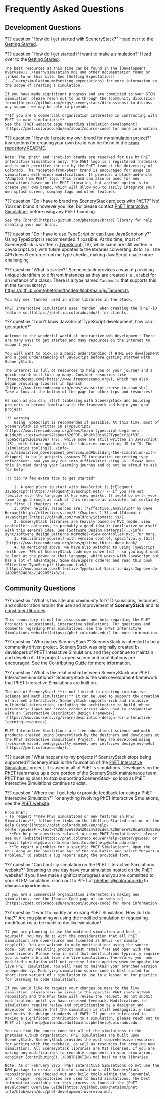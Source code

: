# Frequently Asked Questions

## Development Questions

??? question "How do I get started with SceneryStack?"
    Head over to the [Getting Started](../learn/setup.md).

??? question "How do I get started if I want to make a simulation?"
    Head over to the [Getting Started](../learn/setup.md).

    The best resources at this time can be found in the [Development Overview](../learn/simulation.md) and other documentation found or linked to on this site. See [Setting Expectations](../learn/simulation.md#setting-expectations) for more information on the scope of creating a simulation.
    
    If you have made significant progress and are committed to your STEM simulation, please reach out to us through the [community discussion forum](https://github.com/orgs/scenerystack/discussions) to discuss any support we may be able to provide.

    **If you are a commercial organization interested in contracting with PhET to make simulations:**
    See the [PhET website page regarding simulation development](https://phet.colorado.edu/en/about/source-code) for more information.

??? question "How do I create my own brand for my simulation project?"
    Instructions for creating your own brand can be found in the [`brand` repository README](https://github.com/phetsims/brand?tab=readme-ov-file#readme).

    Note: The "phet" and "phet-io" brands are reserved for use by PhET Interactive Simulations only. The PhET logo is a registered trademark and is only permitted for use by the PhET team at the University of Colorado. The "adapted-from-phet" brand is encouraged for usage in simulations with minor modifications. It provides a black-and-white "Adapted from PhET" logo. This brand can also be used for new simulations based on the PhET libraries, but another option is to create your own brand, which will allow you to easily integrate your own splash screen, company logo and other features.

??? question "Do I have to brand my SceneryStack projects with PhET?"
    No! You can brand it however you like, but please contact [PhET Interactive Simulations](https://phet.colorado.edu/) before using any PhET branding.

    See the [brand](https://github.com/phetsims/brand) library for help creating your own brand.

??? question "Do I have to use TypeScript or can I use JavaScript only?"
    Using TypeScript is recommended if possible. At this time, most of SceneryStack is written in [TypeScript](https://www.freecodecamp.org/news/learn-typescript-beginners-guide/#:~:text=cheat%20sheet%20PDF-,What%20is%20TypeScript%3F,-TypeScript%20is%20a) (TS), while some are still written in JavaScript (JS), with future updates to the libraries converting JS to TS. The API doesn’t enforce runtime type checks, making JavaScript usage more challenging.

??? question "What is `tandem`?"
    Scenerystack provides a way of providing unique identifiers to different instances as they are created (i.e., a label for an instance of a class). There is a type named `Tandem.ts` that supports this in the `tandem` library: <https://github.com/phetsims/tandem/blob/main/js/Tandem.ts>

    You may see `tandem` used in other libraries in the stack.

    PhET Interactive Simulations uses `tandem` when creating the [PhET-iO feature set](https://phet-io.colorado.edu/) for clients.

??? question "I don't know JavaScript/TypeScript development, how can I get started?"

    Welcome to the wonderful world of interactive web development! There are many ways to get started and many resources on the internet to support you.

    You will want to pick up a basic understanding of HTML web development and a good understanding of JavaScript before getting started with SceneryStack.

    The internet is full of resources to help you on your journey and a quick search will turn up many. Consider resources like [freecodecamp.com](https://www.freecodecamp.org/), which has also begun providing [courses in Spanish](https://www.freecodecamp.org/news/javascript-course-in-spanish/). Take a look at the bottom of the page for other tips and resources!

    As soon as you can, start tinkering with SceneryStack and building projects to become familiar with the framework and begin your goal project!

    !!! warning
        Using TypeScript is recommended if possible. At this time, most of SceneryStack is written in [TypeScript](https://www.freecodecamp.org/news/learn-typescript-beginners-guide/#:~:text=cheat%20sheet%20PDF-,What%20is%20TypeScript%3F,-TypeScript%20is%20a) (TS), while some are still written in JavaScript (JS), with future updates to the libraries converting JS to TS. The [simulation tooling](../info-sync/simulation_development_overview.md#building-the-simulation-with-chipper) in build projects assumes TS integration concerning type enforcement, and you may run into difficulties using JS. Please keep this in mind during your learning journey and do not be afraid to ask for help!

    !!! tip "A few extra tips to get started"

        1. A good place to start with JavaScript is [*Eloquent JavaScript*](https://eloquentjavascript.net/) -- if you are not familiar with the language it has many quirks. It would be worth your time to go through as much of this resource as possible, but certainly the first 11 chapters or so.
        1. Other helpful resources are: [*Effective JavaScript* by Dave Herman](http://effectivejs.com/) (Chapters 1-3) and [Idiomatic JavaScript](https://github.com/rwaldron/idiomatic.js/).
        2. SceneryStack libraries are heavily based on MVC (model view controller) patterns, so probably a good idea to familiarize yourself with this general idea. See [Software Design Patterns](../info-sync/software_design_patterns.md#model-view-controller-mvc) for more.
        3. Familiarize yourself with version control, specifically [Git](https://www.freecodecamp.org/news/gitting-things-done-book/).
        4. As mentioned above, we have also switched to using TypeScript (with over 70% of SceneryStack code now converted) - so you might want to look at the power of that language, which works with JavaScript but has a lot of advantages. Some developers ordered and read this book *Effective TypeScript* ([amazon link](https://www.amazon.com/Effective-TypeScript-Specific-Ways-Improve-dp-1492053740/dp/1492053740/)).

## Community Questions

??? question "What is this site and community for?"
    Discussions, resources, and collaboration around the use and improvement of **SceneryStack** and its [constituent libraries](../reference/scenerystack_list.md).

    This repository is not for discussions and help regarding the PhET Projects's educational, interactive simulations. For questions and comments regarding PhET Simulations, see the [PhET Interactive Simulations website](https://phet.colorado.edu/) for more information.

??? question "Who makes SceneryStack?"
    SceneryStack is intended to be a community driven project. SceneryStack was originally created by developers of PhET Interactive Simulations and they continue to maintain and develop it. The project is open source and contributions are encouraged. See the [Contributing Guide](../CONTRIBUTING.md) for more information.

??? question "What is the relationship between SceneryStack and PhET Interactive Simulations?"
    SceneryStack is the web development framework that PhET Interactive Simulations are built on.

    The use of SceneryStack **is not limited to creating interactive science and math simulations!** It can be used to support the creation of all web interactives. SceneryStack supports rich and inclusive multimodal interaction, including the architecture to build robust alternative input and screen reader access when used in conjunction with an [Interactive Description Design Framework](https://www.coursera.org/learn/description-design-for-interactive-learning-resources).

    PhET Interactive Simulations are free educational science and math products created using SceneryStack by the designers and developers at the PhET Interactive Simulations Project. They are developed using [research-based, pedagogically-minded, and inclusive design methods](https://phet.colorado.edu/).

??? question "What happens to my projects if SceneryStack stops being supported?"
    SceneryStack is the foundation of the [PhET Interactive Simulations](https://phet.colorado.edu/) project. It is used in all of PhET's simulations. Developers on the PhET team make up a core portion of the SceneryStack maintenance team. PhET has no plans to stop supporting SceneryStack, so long as PhET Interactive Simulations continue to exist.

??? question "Where can I get help or provide feedback for using a PhET Interactive Simulation?"
    For anything involving PhET Interactive Simulations, see the [PhET website](https://phet.colorado.edu).

    From PhET:
    - To request **new PhET Simulations or new features in PhET Simulations**, follow the links on the [Getting Started section of the Help Center](https://phet.colorado.edu/en/help-center/guides#:~:text=I%20have%20a%20sim%20idea.%20Where%20can%20I%20send%20it%3F).
    - **For help or questions related to using PhET Simulations**, please see our [website](https://phet.colorado.edu/en/help-center/guides) or e-mail [phethelp@colorado.edu](mailto:phethelp@colorado.edu).
    - **To report a problem for a specific PhET Simulation**. Open the PhET menu on the navigation bar of the simulation and select “Report a Problem…” to submit a bug report using the provided form.

??? question "Can I put my simulation on the PhET Interactive Simulations website?"
    Dreaming to one day have your simulation hosted on the PhET website? If you have made significant progress and you are committed to your STEM simulation, reach out to PhET at [phethelp@colorado.edu](mailto:phethelp@colorado.edu) to discuss opportunities.

    If you are a commercial organization interested in making new simulations, see the [Source Code page of our website](https://phet.colorado.edu/en/about/source-code) for more information.

??? question "I want to modify an existing PhET Simulation. How do I do that?"
    Are you planning on using the modified simulation or requesting modifications to be made to the live simulation? 
    
    If you are planning to use the modified simulation and host it yourself, you may do so with the consideration that all PhET simulations are open-source and licensed as GPLv3 (or similar copyleft). You are welcome to make modifications using the source code, but any resulting product must remain free and open with the same license. Please keep in mind that modifications typically require you to make a branch from the live simulations. Therefore, your new modified simulation will not receive future updates when we update the live PhET simulation. You will need to maintain your branched version independently. Modifying simulation source code is best suited for short-term variant of a simulation to use in a lesson or for practice for learning to code simulations.

    If you would like to request your changes be made to the live simulation, please make an issue in the specific PhET sim's GitHub repository and the PhET team will review the request. Do not submit modifications until you have received feedback. Modifications to simulations require review and prioritization by a designer and developer to ensure that the simulation is still pedagogically sound and meets the design standards of PhET. If you are interested in making a significant contribution to a simulation, please reach out to PhET at [phethelp@colorado.edu](mailto:phethelp@colorado.edu).

    You can find the source code for all of the simulations in the phetsims GitHub organization. PhET Simulations are built upon SceneryStack. SceneryStack provides the most comprehensive resources for working with the codebase, as well as resources for creating new simulations. All SceneryStack libraries are MIT licensed. If you are making any modifications to reusable components in your simulation, consider [contributing](../CONTRIBUTING.md) back to the libraries.

    Note: As of February 2025, PhET Interactive Simulations do not use the NPM package to create and build simulations. All SceneryStack repositories are checked out and build tools within the `perennial` and `chipper` repositories are used to build simulations. The best information available for this process is found at the [PhET Development Overview Guide](https://github.com/phetsims/phet-info/blob/main/doc/phet-development-overview.md).

